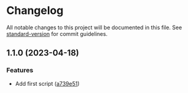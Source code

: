 # Changelog

All notable changes to this project will be documented in this file. See [standard-version](https://github.com/conventional-changelog/standard-version) for commit guidelines.

## 1.1.0 (2023-04-18)


### Features

* Add first script ([a739e51](https://github.com/AlephSF/create-next-component/commit/a739e51f62915410a49ed3977f7df1331753a5c5))
